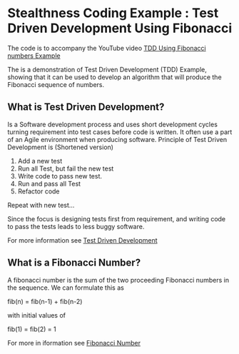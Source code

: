 # Stealthness Coding Example : Test Driven Development Using Fibonacci
The code is to accompany the YouTube video [TDD Using Fibonacci numbers Example](https://youtu.be/1hCt039xASs) 

The is a demonstration of Test Driven Development (TDD) Example, showing that it can be used to develop an algorithm 
that will produce the Fibonacci sequence of numbers.

## What is Test Driven Development?

Is a Software development process and uses short development cycles turning requirement into test cases before code is written.
 It often use a part of an Agile environment when producing software. Principle of Test Driven Development is (Shortened version)
 
 1. Add a new test
 2. Run all Test, but fail the new test
 3. Write code to pass new test.
 4. Run and pass all Test
 5. Refactor code
 
Repeat with new test...

Since the focus is designing tests first from requirement, and writing code to pass the tests leads to less buggy software.

For more information see [Test Driven Development](https://en.wikipedia.org/wiki/Test-driven_development)

## What is a Fibonacci Number?

A fibonacci number is the sum of the two proceeding Fibonacci numbers in the sequence. We can formulate this as 

fib(n) = fib(n-1) + fib(n-2)

with initial values of 

fib(1) = fib(2) = 1

For more in iformation see [Fibonacci Number](https://en.wikipedia.org/wiki/Fibonacci_number )
